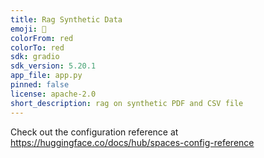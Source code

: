 ```yaml
---
title: Rag Synthetic Data
emoji: 🚀
colorFrom: red
colorTo: red
sdk: gradio
sdk_version: 5.20.1
app_file: app.py
pinned: false
license: apache-2.0
short_description: rag on synthetic PDF and CSV file
---
```


Check out the configuration reference at https://huggingface.co/docs/hub/spaces-config-reference

